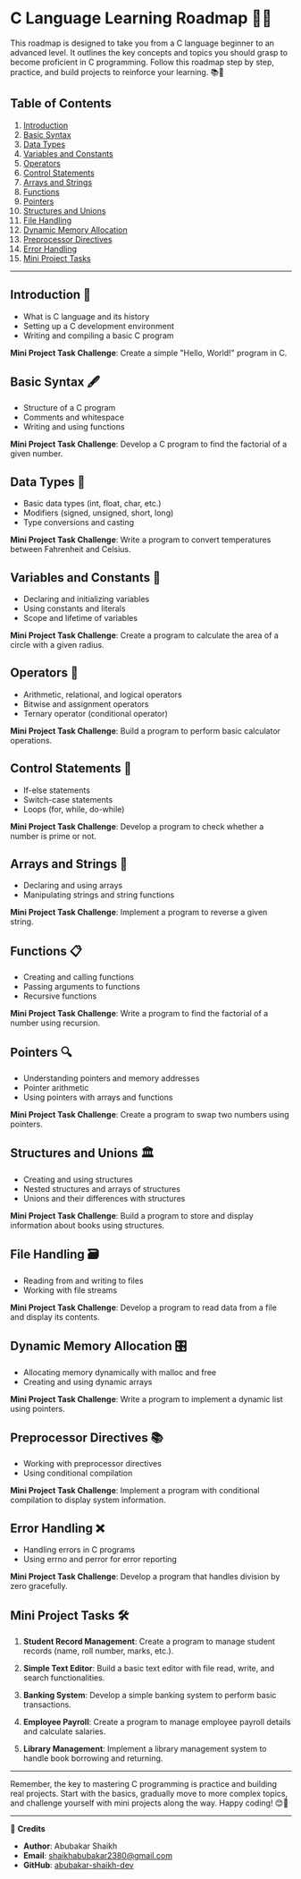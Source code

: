 # C Language Learning Roadmap 🚀🔧

This roadmap is designed to take you from a C language beginner to an advanced level. It outlines the key concepts and topics you should grasp to become proficient in C programming. Follow this roadmap step by step, practice, and build projects to reinforce your learning. 📚💪

## Table of Contents
1. [Introduction](#introduction)
2. [Basic Syntax](#basic-syntax)
3. [Data Types](#data-types)
4. [Variables and Constants](#variables-and-constants)
5. [Operators](#operators)
6. [Control Statements](#control-statements)
7. [Arrays and Strings](#arrays-and-strings)
8. [Functions](#functions)
9. [Pointers](#pointers)
10. [Structures and Unions](#structures-and-unions)
11. [File Handling](#file-handling)
12. [Dynamic Memory Allocation](#dynamic-memory-allocation)
13. [Preprocessor Directives](#preprocessor-directives)
14. [Error Handling](#error-handling)
15. [Mini Project Tasks](#mini-project-tasks)

---

## Introduction 🌱

- What is C language and its history
- Setting up a C development environment
- Writing and compiling a basic C program

**Mini Project Task Challenge**: Create a simple "Hello, World!" program in C.

## Basic Syntax 🖋️

- Structure of a C program
- Comments and whitespace
- Writing and using functions

**Mini Project Task Challenge**: Develop a C program to find the factorial of a given number.

## Data Types 📝

- Basic data types (int, float, char, etc.)
- Modifiers (signed, unsigned, short, long)
- Type conversions and casting

**Mini Project Task Challenge**: Write a program to convert temperatures between Fahrenheit and Celsius.

## Variables and Constants 🔢

- Declaring and initializing variables
- Using constants and literals
- Scope and lifetime of variables

**Mini Project Task Challenge**: Create a program to calculate the area of a circle with a given radius.

## Operators 🧮

- Arithmetic, relational, and logical operators
- Bitwise and assignment operators
- Ternary operator (conditional operator)

**Mini Project Task Challenge**: Build a program to perform basic calculator operations.

## Control Statements 🔀

- If-else statements
- Switch-case statements
- Loops (for, while, do-while)

**Mini Project Task Challenge**: Develop a program to check whether a number is prime or not.

## Arrays and Strings 🎵

- Declaring and using arrays
- Manipulating strings and string functions

**Mini Project Task Challenge**: Implement a program to reverse a given string.

## Functions 📋

- Creating and calling functions
- Passing arguments to functions
- Recursive functions

**Mini Project Task Challenge**: Write a program to find the factorial of a number using recursion.

## Pointers 🔍

- Understanding pointers and memory addresses
- Pointer arithmetic
- Using pointers with arrays and functions

**Mini Project Task Challenge**: Create a program to swap two numbers using pointers.

## Structures and Unions 🏛️

- Creating and using structures
- Nested structures and arrays of structures
- Unions and their differences with structures

**Mini Project Task Challenge**: Build a program to store and display information about books using structures.

## File Handling 🗃️

- Reading from and writing to files
- Working with file streams

**Mini Project Task Challenge**: Develop a program to read data from a file and display its contents.

## Dynamic Memory Allocation 🎛️

- Allocating memory dynamically with malloc and free
- Creating and using dynamic arrays

**Mini Project Task Challenge**: Write a program to implement a dynamic list using pointers.

## Preprocessor Directives 📚

- Working with preprocessor directives
- Using conditional compilation

**Mini Project Task Challenge**: Implement a program with conditional compilation to display system information.

## Error Handling ❌

- Handling errors in C programs
- Using errno and perror for error reporting

**Mini Project Task Challenge**: Develop a program that handles division by zero gracefully.

## Mini Project Tasks 🛠️

1. **Student Record Management**: Create a program to manage student records (name, roll number, marks, etc.).

2. **Simple Text Editor**: Build a basic text editor with file read, write, and search functionalities.

3. **Banking System**: Develop a simple banking system to perform basic transactions.

4. **Employee Payroll**: Create a program to manage employee payroll details and calculate salaries.

5. **Library Management**: Implement a library management system to handle book borrowing and returning.

---

Remember, the key to mastering C programming is practice and building real projects. Start with the basics, gradually move to more complex topics, and challenge yourself with mini projects along the way. Happy coding! 😊🚀

---

📝 **Credits**
- **Author**: Abubakar Shaikh
- **Email**: shaikhabubakar2380@gmail.com
- **GitHub**: [abubakar-shaikh-dev](https://github.com/abubakar-shaikh-dev)
